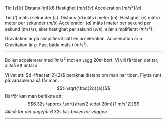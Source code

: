 Tid $[s] \{t\}$
Distans $[m] \{d\}$
Hastighet $[m/s] \{v\}$
Acceleration $[m/s^2] \{a\}$

Tid $(t)$ mäts i sekunder $(s)$.
Distans $(d)$ mäts i meter $(m)$.
Hastighet $(v)$ mäts i meter per sekunder $(m/s)$
Acceleration $(a)$ mäts i meter per sekund per sekund $(m/s/s)$,
eller hastighet per sekund $(v/s)$, eller simplifierat $(m/s^2)$.

Gravitation är på simplifierat sätt en acceleration.
Acceleration är $a$. Gravitation är $g$.
Fast båda mäts i $(m/s^2)$.

---

Bollen accelererar med $1 m/s^2$ mot en vägg $20 m$ bort.
Vi vill få tiden det tar, alltså ett antal $s$ .

Vi vet att: $d=\frac{at^2}{2}$ beräknar distans om man har tiden. Flytta runt på variablerna så får man:
$$t=\sqrt{\frac{2d}{a}}$$
Därför kan man beräkna att: $$6.32s \approx \sqrt{\frac{2 \cdot 20m}{1 m/s^2}}$$
*Alltså tar det ungefår $6.32 s$ tills bollen rör väggen.*

---

